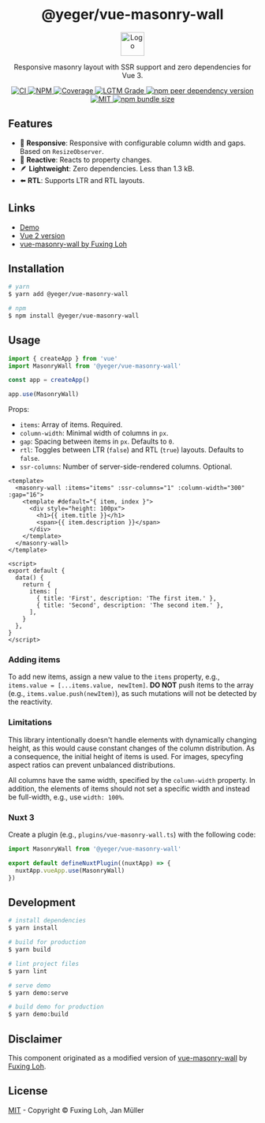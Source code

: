 <h1 align="center">@yeger/vue-masonry-wall</h1>

<p align="center">
  <img src="demo/public/logo.png" alt="Logo" width="48px" height="48px">
</p>

<p align="center">
    Responsive masonry layout with SSR support and zero dependencies for Vue 3.
</p>

<p align="center">
  <a href="https://github.com/DerYeger/vue-masonry-wall/actions/workflows/ci.yml">
    <img alt="CI" src="https://img.shields.io/github/workflow/status/DerYeger/vue-masonry-wall/CI?label=ci&logo=github&color=#4DC71F">
  </a>
  <a href="https://www.npmjs.com/package/@yeger/vue-masonry-wall">
    <img alt="NPM" src="https://img.shields.io/npm/v/@yeger/vue-masonry-wall?logo=npm">
  </a>
  <a href="https://codecov.io/gh/DerYeger/vue-masonry-wall">
    <img alt="Coverage" src="https://codecov.io/gh/DerYeger/vue-masonry-wall/branch/master/graph/badge.svg?token=p35W6u2noe">
  </a>
  <a href="https://lgtm.com/projects/g/DerYeger/vue-masonry-wall">
    <img alt="LGTM Grade" src="https://img.shields.io/lgtm/grade/javascript/github/DerYeger/vue-masonry-wall?logo=lgtm">
  </a>
   <a href="https://www.npmjs.com/package/vue">
    <img alt="npm peer dependency version" src="https://img.shields.io/npm/dependency-version/@yeger/vue-masonry-wall/peer/vue">
  </a>
  <a href="https://opensource.org/licenses/MIT">
    <img alt="MIT" src="https://img.shields.io/npm/l/@yeger/vue-masonry-wall?color=%234DC71F">
  </a>
  <a href="https://bundlephobia.com/package/@yeger/vue-masonry-wall">
    <img alt="npm bundle size" src="https://img.shields.io/bundlephobia/minzip/@yeger/vue-masonry-wall">
  </a>
</p>

## Features

- 📱 **Responsive**: Responsive with configurable column width and gaps. Based on `ResizeObserver`.
- 🔁 **Reactive**: Reacts to property changes.
- 🪶 **Lightweight**: Zero dependencies. Less than 1.3 kB.
- ⬅️ **RTL**: Supports LTR and RTL layouts.

## Links

- [Demo](https://vue-masonry-wall.yeger.eu/)
- [Vue 2 version](https://github.com/DerYeger/vue2-masonry-wall)
- [vue-masonry-wall by Fuxing Loh](https://github.com/fuxingloh/vue-masonry-wall)

## Installation

```bash
# yarn
$ yarn add @yeger/vue-masonry-wall

# npm
$ npm install @yeger/vue-masonry-wall
```

## Usage

```typescript
import { createApp } from 'vue'
import MasonryWall from '@yeger/vue-masonry-wall'

const app = createApp()

app.use(MasonryWall)
```

Props:

- `items`: Array of items. Required.
- `column-width`: Minimal width of columns in `px`.
- `gap`: Spacing between items in `px`. Defaults to `0`.
- `rtl`: Toggles between LTR (`false`) and RTL (`true`) layouts. Defaults to `false`.
- `ssr-columns`: Number of server-side-rendered columns. Optional.

```vue
<template>
  <masonry-wall :items="items" :ssr-columns="1" :column-width="300" :gap="16">
    <template #default="{ item, index }">
      <div style="height: 100px">
        <h1>{{ item.title }}</h1>
        <span>{{ item.description }}</span>
      </div>
    </template>
  </masonry-wall>
</template>

<script>
export default {
  data() {
    return {
      items: [
        { title: 'First', description: 'The first item.' },
        { title: 'Second', description: 'The second item.' },
      ],
    }
  },
}
</script>
```

### Adding items

To add new items, assign a new value to the `items` property, e.g., `items.value = [...items.value, newItem]`.
**DO NOT** push items to the array (e.g., `items.value.push(newItem)`), as such mutations will not be detected by the reactivity.

### Limitations

This library intentionally doesn't handle elements with dynamically changing height, as this would cause constant changes of the column distribution.
As a consequence, the initial height of items is used.
For images, specyfing aspect ratios can prevent unbalanced distributions.

All columns have the same width, specified by the `column-width` property.
In addition, the elements of items should not set a specific width and instead be full-width, e.g., use `width: 100%`. 

### Nuxt 3

Create a plugin (e.g., `plugins/vue-masonry-wall.ts`) with the following code:

```ts
import MasonryWall from '@yeger/vue-masonry-wall'

export default defineNuxtPlugin((nuxtApp) => {
  nuxtApp.vueApp.use(MasonryWall)
})
```

## Development

```bash
# install dependencies
$ yarn install

# build for production
$ yarn build

# lint project files
$ yarn lint

# serve demo
$ yarn demo:serve

# build demo for production
$ yarn demo:build
```

## Disclaimer

This component originated as a modified version of [vue-masonry-wall](https://github.com/fuxingloh/vue-masonry-wall) by [Fuxing Loh](https://github.com/fuxingloh).

## License

[MIT](./LICENSE) - Copyright &copy; Fuxing Loh, Jan Müller
